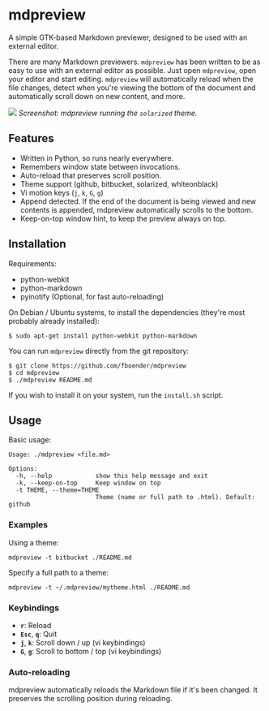 mdpreview
=========

A simple GTK-based Markdown previewer, designed to be used with an external
editor.

There are many Markdown previewers. `mdpreview` has been written to be as easy
to use with an external editor as possible. Just open `mdpreview`, open your
editor and start editing. `mdpreview` will automatically
reload when the file changes, detect when you're viewing the
bottom of the document and automatically scroll down on new
content, and more.

![](https://raw.githubusercontent.com/fboender/mdpreview/master/mdpreview.png)
*Screenshot: mdpreview running the `solarized` theme.*

Features
--------

* Written in Python, so runs nearly everywhere.
* Remembers window state between invocations.
* Auto-reload that preserves scroll position.
* Theme support (github, bitbucket, solarized, whiteonblack)
* Vi motion keys (`j`, `k`, `G`, `g`)
* Append detected. If the end of the document is being viewed and new contents
  is appended, mdpreview automatically scrolls to the bottom.
* Keep-on-top window hint, to keep the preview always on top.

Installation
------------

Requirements:

* python-webkit
* python-markdown
* pyinotify (Optional, for fast auto-reloading)


On Debian / Ubuntu systems, to install the dependencies (they're most probably
already installed):

    $ sudo apt-get install python-webkit python-markdown

You can run `mdpreview` directly from the git repository:

    $ git clone https://github.com/fboender/mdpreview
    $ cd mdpreview
    $ ./mdpreview README.md

If you wish to install it on your system, run the `install.sh` script.

Usage
-----

Basic usage:

    Usage: ./mdpreview <file.md>

    Options:
      -h, --help            show this help message and exit
      -k, --keep-on-top     Keep window on top
      -t THEME, --theme=THEME
                            Theme (name or full path to .html). Default: github

### Examples

Using a theme:

    mdpreview -t bitbucket ./README.md

Specify a full path to a theme:

    mdpreview -t ~/.mdpreview/mytheme.html ./README.md

### Keybindings

* **`r`**: Reload
* **`Esc`**, **`q`**: Quit
* **`j`**, **`k`**: Scroll down / up (vi keybindings)
* **`G`**, **`g`**: Scroll to bottom / top (vi keybindings)

### Auto-reloading

mdpreview automatically reloads the Markdown file if it's been changed. It
preserves the scrolling position during reloading.
